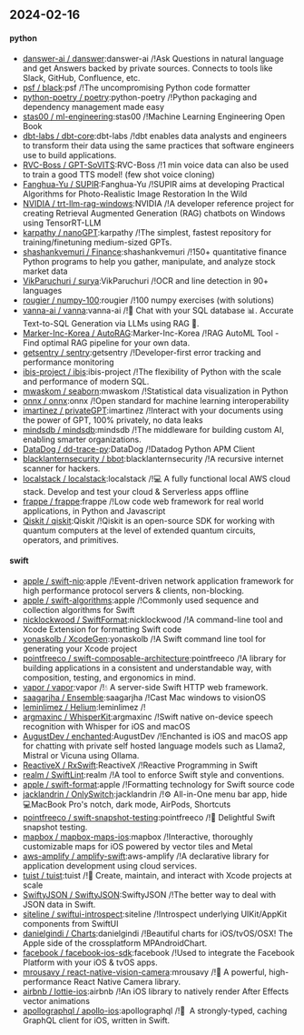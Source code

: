 ## 2024-02-16

#### python
* [danswer-ai / danswer](https://github.com/danswer-ai/danswer):danswer-ai /!Ask Questions in natural language and get Answers backed by private sources. Connects to tools like Slack, GitHub, Confluence, etc.
* [psf / black](https://github.com/psf/black):psf /!The uncompromising Python code formatter
* [python-poetry / poetry](https://github.com/python-poetry/poetry):python-poetry /!Python packaging and dependency management made easy
* [stas00 / ml-engineering](https://github.com/stas00/ml-engineering):stas00 /!Machine Learning Engineering Open Book
* [dbt-labs / dbt-core](https://github.com/dbt-labs/dbt-core):dbt-labs /!dbt enables data analysts and engineers to transform their data using the same practices that software engineers use to build applications.
* [RVC-Boss / GPT-SoVITS](https://github.com/RVC-Boss/GPT-SoVITS):RVC-Boss /!1 min voice data can also be used to train a good TTS model! (few shot voice cloning)
* [Fanghua-Yu / SUPIR](https://github.com/Fanghua-Yu/SUPIR):Fanghua-Yu /!SUPIR aims at developing Practical Algorithms for Photo-Realistic Image Restoration In the Wild
* [NVIDIA / trt-llm-rag-windows](https://github.com/NVIDIA/trt-llm-rag-windows):NVIDIA /!A developer reference project for creating Retrieval Augmented Generation (RAG) chatbots on Windows using TensorRT-LLM
* [karpathy / nanoGPT](https://github.com/karpathy/nanoGPT):karpathy /!The simplest, fastest repository for training/finetuning medium-sized GPTs.
* [shashankvemuri / Finance](https://github.com/shashankvemuri/Finance):shashankvemuri /!150+ quantitative finance Python programs to help you gather, manipulate, and analyze stock market data
* [VikParuchuri / surya](https://github.com/VikParuchuri/surya):VikParuchuri /!OCR and line detection in 90+ languages
* [rougier / numpy-100](https://github.com/rougier/numpy-100):rougier /!100 numpy exercises (with solutions)
* [vanna-ai / vanna](https://github.com/vanna-ai/vanna):vanna-ai /!🤖 Chat with your SQL database 📊. Accurate Text-to-SQL Generation via LLMs using RAG 🔄.
* [Marker-Inc-Korea / AutoRAG](https://github.com/Marker-Inc-Korea/AutoRAG):Marker-Inc-Korea /!RAG AutoML Tool - Find optimal RAG pipeline for your own data.
* [getsentry / sentry](https://github.com/getsentry/sentry):getsentry /!Developer-first error tracking and performance monitoring
* [ibis-project / ibis](https://github.com/ibis-project/ibis):ibis-project /!The flexibility of Python with the scale and performance of modern SQL.
* [mwaskom / seaborn](https://github.com/mwaskom/seaborn):mwaskom /!Statistical data visualization in Python
* [onnx / onnx](https://github.com/onnx/onnx):onnx /!Open standard for machine learning interoperability
* [imartinez / privateGPT](https://github.com/imartinez/privateGPT):imartinez /!Interact with your documents using the power of GPT, 100% privately, no data leaks
* [mindsdb / mindsdb](https://github.com/mindsdb/mindsdb):mindsdb /!The middleware for building custom AI, enabling smarter organizations.
* [DataDog / dd-trace-py](https://github.com/DataDog/dd-trace-py):DataDog /!Datadog Python APM Client
* [blacklanternsecurity / bbot](https://github.com/blacklanternsecurity/bbot):blacklanternsecurity /!A recursive internet scanner for hackers.
* [localstack / localstack](https://github.com/localstack/localstack):localstack /!💻 A fully functional local AWS cloud stack. Develop and test your cloud & Serverless apps offline
* [frappe / frappe](https://github.com/frappe/frappe):frappe /!Low code web framework for real world applications, in Python and Javascript
* [Qiskit / qiskit](https://github.com/Qiskit/qiskit):Qiskit /!Qiskit is an open-source SDK for working with quantum computers at the level of extended quantum circuits, operators, and primitives.

#### swift
* [apple / swift-nio](https://github.com/apple/swift-nio):apple /!Event-driven network application framework for high performance protocol servers & clients, non-blocking.
* [apple / swift-algorithms](https://github.com/apple/swift-algorithms):apple /!Commonly used sequence and collection algorithms for Swift
* [nicklockwood / SwiftFormat](https://github.com/nicklockwood/SwiftFormat):nicklockwood /!A command-line tool and Xcode Extension for formatting Swift code
* [yonaskolb / XcodeGen](https://github.com/yonaskolb/XcodeGen):yonaskolb /!A Swift command line tool for generating your Xcode project
* [pointfreeco / swift-composable-architecture](https://github.com/pointfreeco/swift-composable-architecture):pointfreeco /!A library for building applications in a consistent and understandable way, with composition, testing, and ergonomics in mind.
* [vapor / vapor](https://github.com/vapor/vapor):vapor /!💧 A server-side Swift HTTP web framework.
* [saagarjha / Ensemble](https://github.com/saagarjha/Ensemble):saagarjha /!Cast Mac windows to visionOS
* [leminlimez / Helium](https://github.com/leminlimez/Helium):leminlimez /!
* [argmaxinc / WhisperKit](https://github.com/argmaxinc/WhisperKit):argmaxinc /!Swift native on-device speech recognition with Whisper for iOS and macOS
* [AugustDev / enchanted](https://github.com/AugustDev/enchanted):AugustDev /!Enchanted is iOS and macOS app for chatting with private self hosted language models such as Llama2, Mistral or Vicuna using Ollama.
* [ReactiveX / RxSwift](https://github.com/ReactiveX/RxSwift):ReactiveX /!Reactive Programming in Swift
* [realm / SwiftLint](https://github.com/realm/SwiftLint):realm /!A tool to enforce Swift style and conventions.
* [apple / swift-format](https://github.com/apple/swift-format):apple /!Formatting technology for Swift source code
* [jacklandrin / OnlySwitch](https://github.com/jacklandrin/OnlySwitch):jacklandrin /!⚙️ All-in-One menu bar app, hide 💻MacBook Pro's notch, dark mode, AirPods, Shortcuts
* [pointfreeco / swift-snapshot-testing](https://github.com/pointfreeco/swift-snapshot-testing):pointfreeco /!📸 Delightful Swift snapshot testing.
* [mapbox / mapbox-maps-ios](https://github.com/mapbox/mapbox-maps-ios):mapbox /!Interactive, thoroughly customizable maps for iOS powered by vector tiles and Metal
* [aws-amplify / amplify-swift](https://github.com/aws-amplify/amplify-swift):aws-amplify /!A declarative library for application development using cloud services.
* [tuist / tuist](https://github.com/tuist/tuist):tuist /!🚀 Create, maintain, and interact with Xcode projects at scale
* [SwiftyJSON / SwiftyJSON](https://github.com/SwiftyJSON/SwiftyJSON):SwiftyJSON /!The better way to deal with JSON data in Swift.
* [siteline / swiftui-introspect](https://github.com/siteline/swiftui-introspect):siteline /!Introspect underlying UIKit/AppKit components from SwiftUI
* [danielgindi / Charts](https://github.com/danielgindi/Charts):danielgindi /!Beautiful charts for iOS/tvOS/OSX! The Apple side of the crossplatform MPAndroidChart.
* [facebook / facebook-ios-sdk](https://github.com/facebook/facebook-ios-sdk):facebook /!Used to integrate the Facebook Platform with your iOS & tvOS apps.
* [mrousavy / react-native-vision-camera](https://github.com/mrousavy/react-native-vision-camera):mrousavy /!📸 A powerful, high-performance React Native Camera library.
* [airbnb / lottie-ios](https://github.com/airbnb/lottie-ios):airbnb /!An iOS library to natively render After Effects vector animations
* [apollographql / apollo-ios](https://github.com/apollographql/apollo-ios):apollographql /!📱  A strongly-typed, caching GraphQL client for iOS, written in Swift.
